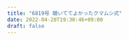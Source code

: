 ```yaml
---
title: "6819号 聴いててよかったクマムシ式"
date: 2022-04-28T19:30:46+09:00
draft: false
---
```


```
```

```
```
